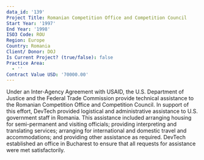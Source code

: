 ```yaml
---
data_id: '139'
Project Title: Romanian Competition Office and Competition Council
Start Year: '1997'
End Year: '1998'
ISO3 Code: ROU
Region: Europe
Country: Romania
Client/ Donor: DOJ
Is Current Project? (true/false): false
Practice Area:
  - ''
Contract Value USD: '70000.00'
---
```

Under an Inter-Agency Agreement with USAID, the U.S. Department of Justice and the Federal Trade Commission provide technical assistance to the Romanian Competition Office and Competition Council. In support of this effort, DevTech provided logistical and administrative assistance to U.S. government staff in Romania. This assistance included arranging housing for semi-permanent and visiting officials; providing interpreting and translating services; arranging for international and domestic travel and accommodations; and providing other assistance as required. DevTech established an office in Bucharest to ensure that all requests for assistance were met satisfactorily.